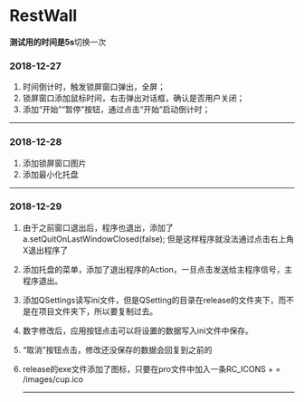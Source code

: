 # RestWall

**测试用的时间是5s**切换一次

### 2018-12-27

1. 时间倒计时，触发锁屏窗口弹出，全屏；
2. 锁屏窗口添加鼠标时间，右击弹出对话框，确认是否用户关闭；
3. 添加“开始”“暂停”按钮，通过点击“开始”启动倒计时；

---

### 2018-12-28

1. 添加锁屏窗口图片
2. 添加最小化托盘

---

### 2018-12-29

1. 由于之前窗口退出后，程序也退出，添加了 a.setQuitOnLastWindowClosed(false); 但是这样程序就没法通过点击右上角X退出程序了

2. 添加托盘的菜单，添加了退出程序的Action，一旦点击发送给主程序信号，主程序退出。

3. 添加QSettings读写ini文件，但是QSetting的目录在release的文件夹下，而不是在项目文件夹下，所以要复制过去。

4. 数字修改后，应用按钮点击可以将设置的数据写入ini文件中保存。

5. “取消”按钮点击，修改还没保存的数据会回复到之前的

6. release的exe文件添加了图标，只要在pro文件中加入一条RC_ICONS + = /images/cup.ico

   ---
